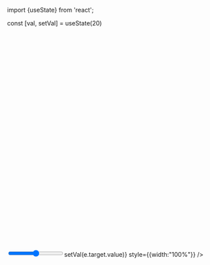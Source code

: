 import {useState} from 'react';

const [val, setVal] = useState(20)
<div>
			<svg viewBox="0 0 100 100">
				<circle cx="50%" cy="50%" r={Math.pow(val/10,3)}/>
			</svg>
			<input type="range" // id="volume" name="volume"
			    value={val}
			    onChange={e=>setVal(e.target.value)}
		        style={{width:"100%"}}
	        />
</div>






